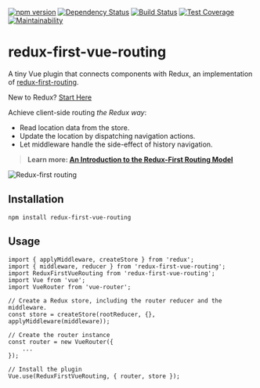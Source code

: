 [![npm version](https://badge.fury.io/js/redux-first-vue-routing.svg)](https://badge.fury.io/js/redux-first-vue-routing)
[![Dependency Status](https://david-dm.org/kaidjohnson/redux-first-vue-routing/dev-status.svg)](https://david-dm.org/kaidjohnson/redux-first-vue-routing?type=dev)
[![Build Status](https://travis-ci.org/kaidjohnson/redux-first-vue-routing.svg?branch=master)](https://travis-ci.org/kaidjohnson/redux-first-vue-routing)
[![Test Coverage](https://api.codeclimate.com/v1/badges/e84db5d5c2cd53e07c3e/test_coverage)](https://codeclimate.com/github/kaidjohnson/redux-first-vue-routing/test_coverage)
[![Maintainability](https://api.codeclimate.com/v1/badges/7d365790eeac9659d37f/maintainability)](https://codeclimate.com/github/kaidjohnson/redux-first-vue-routing/maintainability)

# redux-first-vue-routing

A tiny Vue plugin that connects components with Redux, an implementation of [redux-first-routing](https://github.com/mksarge/redux-first-routing).

New to Redux? [Start Here](https://redux.js.org/introduction/getting-started)

Achieve client-side routing *the Redux way*:

- Read location data from the store.
- Update the location by dispatching navigation actions.
- Let middleware handle the side-effect of history navigation.

> **Learn more: [An Introduction to the Redux-First Routing Model](https://medium.com/@mksarge/an-introduction-to-the-redux-first-routing-model-98926ebf53cb)**

![Redux-first routing](https://camo.githubusercontent.com/b08b1b78a08e0444ab451f692618d59da977e6a1/687474703a2f2f692e696d6775722e636f6d2f734169566c6b4d2e6a7067)

## Installation

`npm install redux-first-vue-routing`

## Usage

```
import { applyMiddleware, createStore } from 'redux';
import { middleware, reducer } from 'redux-first-vue-routing';
import ReduxFirstVueRouting from 'redux-first-vue-routing';
import Vue from 'vue';
import VueRouter from 'vue-router';

// Create a Redux store, including the router reducer and the middleware.
const store = createStore(rootReducer, {}, applyMiddleware(middleware));

// Create the router instance
const router = new VueRouter({
	...
});

// Install the plugin
Vue.use(ReduxFirstVueRouting, { router, store });
```
